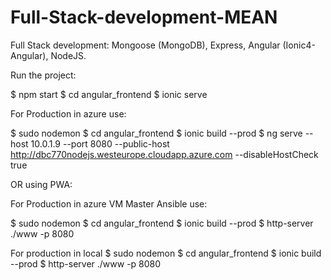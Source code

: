 # Full-Stack-development-MEAN
Full Stack development: Mongoose (MongoDB), Express, Angular (Ionic4-Angular), NodeJS.

Run the project:

  $ npm start
  $ cd angular_frontend
  $ ionic serve

For Production in azure use:

  $ sudo nodemon
  $ cd angular_frontend
  $ ionic build --prod
  $ ng serve --host 10.0.1.9 --port 8080 --public-host http://dbc770nodejs.westeurope.cloudapp.azure.com --disableHostCheck true


OR using PWA:

For Production in azure VM Master Ansible use:

$ sudo nodemon
$ cd angular_frontend
$ ionic build --prod
$ http-server ./www -p 8080


For production in local
$ sudo nodemon
$ cd angular_frontend
$ ionic build --prod
$ http-server ./www -p 8080

